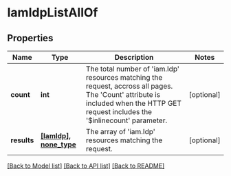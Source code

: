 # IamIdpListAllOf

## Properties
Name | Type | Description | Notes
------------ | ------------- | ------------- | -------------
**count** | **int** | The total number of &#39;iam.Idp&#39; resources matching the request, accross all pages. The &#39;Count&#39; attribute is included when the HTTP GET request includes the &#39;$inlinecount&#39; parameter. | [optional] 
**results** | [**[IamIdp], none_type**](IamIdp.md) | The array of &#39;iam.Idp&#39; resources matching the request. | [optional] 

[[Back to Model list]](../README.md#documentation-for-models) [[Back to API list]](../README.md#documentation-for-api-endpoints) [[Back to README]](../README.md)


